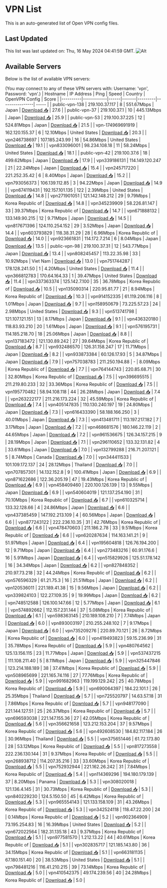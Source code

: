 # VPN List

This is an auto-generated list of Open VPN config files.

## Last Updated

This list was last updated on: Thu, 16 May 2024 04:41:59 GMT.
![Alt](https://repobeats.axiom.co/api/embed/186b98318ef1479477931607c1ad7d823f12451f.svg "Repobeats analytics image")

## Available Servers

Below is the list of available VPN servers:

(You may connect to any of these VPN servers with: Username: 'vpn', Password: 'vpn'.)
| Hostname | IP Address | Ping | Speed | Country | OpenVPN Config | Score |
|----------|------------|------|-------|---------|----------------| ----- |
| public-vpn-138 | 219.100.37.117 | 8 | 551.67Mbps | Japan | [Download 📥](./configs/server_0_JP.ovpn) | 27.6 |
| public-vpn-37 | 219.100.37.1 | 10 | 445.13Mbps | Japan | [Download 📥](./configs/server_1_JP.ovpn) | 25.9 |
| public-vpn-53 | 219.100.37.225 | 12 | 524.81Mbps | Japan | [Download 📥](./configs/server_2_JP.ovpn) | 21.5 |
| vpn-174969691919 | 162.120.155.37 | 6 | 12.10Mbps | United States | [Download 📥](./configs/server_3_US.ovpn) | 20.3 |
| vpn246738697 | 107.185.243.99 | 16 | 54.86Mbps | United States | [Download 📥](./configs/server_4_US.ovpn) | 19.1 |
| vpn833096001 | 98.234.108.18 | 11 | 58.24Mbps | United States | [Download 📥](./configs/server_5_US.ovpn) | 18.1 |
| public-vpn-42 | 219.100.37.6 | 18 | 499.62Mbps | Japan | [Download 📥](./configs/server_6_JP.ovpn) | 17.9 |
| vpn339186131 | 114.149.120.247 | 21 | 22.24Mbps | Japan | [Download 📥](./configs/server_7_JP.ovpn) | 15.4 |
| vpn245717220 | 221.252.35.42 | 6 | 8.40Mbps | Japan | [Download 📥](./configs/server_8_JP.ovpn) | 15.2 |
| vpn793056373 | 106.139.112.85 | 3 | 94.22Mbps | Japan | [Download 📥](./configs/server_9_JP.ovpn) | 14.9 |
| vpn674119431 | 192.157.101.135 | 122 | 2.39Mbps | United States | [Download 📥](./configs/server_10_US.ovpn) | 14.8 |
| vpn271901051 | 121.142.148.212 | 29 | 9.79Mbps | Korea Republic of | [Download 📥](./configs/server_11_KR.ovpn) | 14.8 |
| vpn345239909 | 58.226.81.147 | 33 | 39.37Mbps | Korea Republic of | [Download 📥](./configs/server_12_KR.ovpn) | 14.7 |
| vpn671888132 | 133.149.90.215 | 12 | 9.71Mbps | Japan | [Download 📥](./configs/server_13_JP.ovpn) | 14.5 |
| vpn817671396 | 124.110.254.152 | 29 | 3.52Mbps | Japan | [Download 📥](./configs/server_14_JP.ovpn) | 14.4 |
| vpn603793829 | 118.38.31.29 | 28 | 6.96Mbps | Korea Republic of | [Download 📥](./configs/server_15_KR.ovpn) | 14.0 |
| vpn923661831 | 114.172.7.214 | 6 | 8.04Mbps | Japan | [Download 📥](./configs/server_16_JP.ovpn) | 13.5 |
| public-vpn-98 | 219.100.37.31 | 12 | 543.77Mbps | Japan | [Download 📥](./configs/server_17_JP.ovpn) | 13.4 |
| vpn808245457 | 113.22.35.98 | 33 | 10.92Mbps | Viet Nam | [Download 📥](./configs/server_18_VN.ovpn) | 13.0 |
| vpn751744287 | 178.128.241.50 | 1 | 4.20Mbps | United States | [Download 📥](./configs/server_19_US.ovpn) | 11.4 |
| vpn366812783 | 170.64.164.33 | 1 | 39.47Mbps | United States | [Download 📥](./configs/server_20_US.ovpn) | 11.4 |
| vpn337363374 | 125.142.7.100 | 35 | 36.78Mbps | Korea Republic of | [Download 📥](./configs/server_21_KR.ovpn) | 10.5 |
| vpn135090314 | 220.95.81.77 | 21 | 8.94Mbps | Korea Republic of | [Download 📥](./configs/server_22_KR.ovpn) | 10.3 |
| vpn914152335 | 61.119.206.116 | 8 | 1.01Mbps | Japan | [Download 📥](./configs/server_23_JP.ovpn) | 9.7 |
| vpn158950679 | 73.225.57.23 | 24 | 2.98Mbps | United States | [Download 📥](./configs/server_24_US.ovpn) | 9.3 |
| vpn513741798 | 121.107.121.151 | 13 | 8.17Mbps | Japan | [Download 📥](./configs/server_25_JP.ovpn) | 9.1 |
| vpn436320180 | 118.83.93.210 | 20 | 1.61Mbps | Japan | [Download 📥](./configs/server_26_JP.ovpn) | 9.1 |
| vpn576195731 | 114.185.218.70 | 18 | 25.06Mbps | Japan | [Download 📥](./configs/server_27_JP.ovpn) | 8.8 |
| vpn137183472 | 121.130.89.242 | 27 | 39.64Mbps | Korea Republic of | [Download 📥](./configs/server_28_KR.ovpn) | 8.7 |
| vpn932486570 | 126.31.158.247 | 17 | 11.71Mbps | Japan | [Download 📥](./configs/server_29_JP.ovpn) | 8.2 |
| vpn933873384 | 60.126.17.93 | 5 | 34.87Mbps | Japan | [Download 📥](./configs/server_30_JP.ovpn) | 7.9 |
| vpn757038783 | 211.250.194.88 | - | 8.09Mbps | Korea Republic of | [Download 📥](./configs/server_31_KR.ovpn) | 7.7 |
| vpn764144743 | 220.85.68.71 | 30 | 32.80Mbps | Korea Republic of | [Download 📥](./configs/server_32_KR.ovpn) | 7.5 |
| vpn396695515 | 211.219.80.233 | 32 | 33.36Mbps | Korea Republic of | [Download 📥](./configs/server_33_KR.ovpn) | 7.5 |
| vpn195770482 | 58.94.108.118 | 44 | 26.28Mbps | Japan | [Download 📥](./configs/server_34_JP.ovpn) | 7.4 |
| vpn263222177 | 211.216.173.224 | 32 | 45.59Mbps | Korea Republic of | [Download 📥](./configs/server_35_KR.ovpn) | 7.4 |
| vpn405147835 | 110.130.240.197 | 19 | 24.80Mbps | Japan | [Download 📥](./configs/server_36_JP.ovpn) | 7.3 |
| vpn616433390 | 58.188.166.250 | 3 | 40.01Mbps | Japan | [Download 📥](./configs/server_37_JP.ovpn) | 7.3 |
| vpn413481711 | 113.197.217.182 | 7 | 3.17Mbps | Japan | [Download 📥](./configs/server_38_JP.ovpn) | 7.2 |
| vpn468681576 | 180.146.22.119 | 2 | 44.65Mbps | Japan | [Download 📥](./configs/server_39_JP.ovpn) | 7.2 |
| vpn961536675 | 126.34.157.215 | 9 | 28.19Mbps | Japan | [Download 📥](./configs/server_40_JP.ovpn) | 7.1 |
| vpn296110652 | 133.32.131.82 | 4 | 33.61Mbps | Japan | [Download 📥](./configs/server_41_JP.ovpn) | 7.0 |
| vpn132799288 | 216.71.207.121 | 5 | 8.74Mbps | Canada | [Download 📥](./configs/server_42_CA.ovpn) | 7.0 |
| vpn344411533 | 101.109.172.137 | 24 | 28.12Mbps | Thailand | [Download 📥](./configs/server_43_TH.ovpn) | 7.0 |
| vpn707857301 | 14.132.152.8 | 9 | 100.41Mbps | Japan | [Download 📥](./configs/server_44_JP.ovpn) | 6.9 |
| vpn871622686 | 122.36.205.19 | 47 | 19.43Mbps | Korea Republic of | [Download 📥](./configs/server_45_KR.ovpn) | 6.9 |
| vpn458409460 | 220.100.126.139 | 13 | 9.55Mbps | Japan | [Download 📥](./configs/server_46_JP.ovpn) | 6.9 |
| vpn540604019 | 121.137.254.190 | 31 | 70.10Mbps | Korea Republic of | [Download 📥](./configs/server_47_KR.ovpn) | 6.7 |
| vpn610325714 | 133.32.128.66 | 4 | 24.86Mbps | Japan | [Download 📥](./configs/server_48_JP.ovpn) | 6.6 |
| vpn437385459 | 147.192.213.109 | 4 | 60.56Mbps | Japan | [Download 📥](./configs/server_49_JP.ovpn) | 6.6 |
| vpn877243122 | 222.236.10.35 | 31 | 42.76Mbps | Korea Republic of | [Download 📥](./configs/server_50_KR.ovpn) | 6.6 |
| vpn478470603 | 211.186.2.78 | 33 | 9.51Mbps | Korea Republic of | [Download 📥](./configs/server_51_KR.ovpn) | 6.6 |
| vpn620287634 | 114.163.141.21 | 9 | 51.97Mbps | Japan | [Download 📥](./configs/server_52_JP.ovpn) | 6.4 |
| vpn195604818 | 126.76.194.200 | 12 | 9.71Mbps | Japan | [Download 📥](./configs/server_53_JP.ovpn) | 6.4 |
| vpn273483216 | 60.91.176.6 | 16 | 5.91Mbps | Japan | [Download 📥](./configs/server_54_JP.ovpn) | 6.4 |
| vpn515829926 | 125.51.178.142 | 16 | 34.34Mbps | Japan | [Download 📥](./configs/server_55_JP.ovpn) | 6.2 |
| vpn827848352 | 210.97.73.218 | 32 | 44.24Mbps | Korea Republic of | [Download 📥](./configs/server_56_KR.ovpn) | 6.2 |
| vpn576596329 | 61.21.75.3 | 16 | 21.51Mbps | Japan | [Download 📥](./configs/server_57_JP.ovpn) | 6.2 |
| vpn120536011 | 221.189.41.38 | 15 | 9.56Mbps | Japan | [Download 📥](./configs/server_58_JP.ovpn) | 6.2 |
| vpn339824103 | 122.27.109.35 | 9 | 19.99Mbps | Japan | [Download 📥](./configs/server_59_JP.ovpn) | 6.2 |
| vpn748512588 | 126.100.147.66 | 12 | 5.77Mbps | Japan | [Download 📥](./configs/server_60_JP.ovpn) | 6.1 |
| vpn574892662 | 112.157.231.144 | 37 | 5.08Mbps | Korea Republic of | [Download 📥](./configs/server_61_KR.ovpn) | 6.1 |
| vpn598363145 | 210.189.108.210 | 7 | 7.74Mbps | Japan | [Download 📥](./configs/server_62_JP.ovpn) | 6.0 |
| vpn893003197 | 210.255.248.102 | 7 | 9.17Mbps | Japan | [Download 📥](./configs/server_63_JP.ovpn) | 6.0 |
| vpn735209276 | 220.89.70.121 | 26 | 8.72Mbps | Korea Republic of | [Download 📥](./configs/server_64_KR.ovpn) | 6.0 |
| vpn419493823 | 59.15.236.99 | 31 | 35.78Mbps | Korea Republic of | [Download 📥](./configs/server_65_KR.ovpn) | 5.9 |
| vpn480764562 | 125.13.156.115 | 23 | 11.77Mbps | Japan | [Download 📥](./configs/server_66_JP.ovpn) | 5.9 |
| vpn537437215 | 111.108.211.40 | 5 | 8.11Mbps | Japan | [Download 📥](./configs/server_67_JP.ovpn) | 5.9 |
| vpn325447846 | 123.214.188.189 | 38 | 37.41Mbps | Korea Republic of | [Download 📥](./configs/server_68_KR.ovpn) | 5.9 |
| vpn508965699 | 221.165.74.116 | 27 | 77.76Mbps | Korea Republic of | [Download 📥](./configs/server_69_KR.ovpn) | 5.9 |
| vpn991682963 | 119.199.129.242 | 25 | 40.78Mbps | Korea Republic of | [Download 📥](./configs/server_70_KR.ovpn) | 5.9 |
| vpn690064397 | 184.22.101.1 | 26 | 25.35Mbps | Thailand | [Download 📥](./configs/server_71_TH.ovpn) | 5.7 |
| vpn725520797 | 14.63.57.18 | 31 | 7.86Mbps | Korea Republic of | [Download 📥](./configs/server_72_KR.ovpn) | 5.7 |
| vpn948177090 | 221.144.127.51 | 25 | 26.37Mbps | Korea Republic of | [Download 📥](./configs/server_73_KR.ovpn) | 5.7 |
| vpn696593038 | 221.147.155.36 | 27 | 42.05Mbps | Korea Republic of | [Download 📥](./configs/server_74_KR.ovpn) | 5.6 |
| vpn356621658 | 123.212.153.204 | 37 | 9.57Mbps | Korea Republic of | [Download 📥](./configs/server_75_KR.ovpn) | 5.6 |
| vpn492608530 | 184.82.117.184 | 26 | 30.96Mbps | Thailand | [Download 📥](./configs/server_76_TH.ovpn) | 5.5 |
| vpn375651446 | 61.72.173.80 | 28 | 53.12Mbps | Korea Republic of | [Download 📥](./configs/server_77_KR.ovpn) | 5.5 |
| vpn817273558 | 222.236.130.144 | 31 | 9.37Mbps | Korea Republic of | [Download 📥](./configs/server_78_KR.ovpn) | 5.5 |
| vpn268938712 | 114.207.35.216 | 33 | 33.60Mbps | Korea Republic of | [Download 📥](./configs/server_79_KR.ovpn) | 5.5 |
| vpn752932944 | 221.162.26.242 | 31 | 7.84Mbps | Korea Republic of | [Download 📥](./configs/server_80_KR.ovpn) | 5.4 |
| vpn114369296 | 194.180.179.139 | 37 | 8.20Mbps | Panama | [Download 📥](./configs/server_81_PA.ovpn) | 5.3 |
| vpn308020018 | 121.136.4.145 | 31 | 30.73Mbps | Korea Republic of | [Download 📥](./configs/server_82_KR.ovpn) | 5.3 |
| vpn840229230 | 124.5.150.50 | 45 | 6.42Mbps | Korea Republic of | [Download 📥](./configs/server_83_KR.ovpn) | 5.3 |
| vpn965554143 | 121.133.158.109 | 31 | 43.26Mbps | Korea Republic of | [Download 📥](./configs/server_84_KR.ovpn) | 5.3 |
| vpn342524118 | 118.47.22.200 | 24 | 0.14Mbps | Korea Republic of | [Download 📥](./configs/server_85_KR.ovpn) | 5.2 |
| vpn902364909 | 73.195.254.83 | 16 | 16.39Mbps | United States | [Download 📥](./configs/server_86_US.ovpn) | 5.2 |
| vpn672022564 | 182.31.135.18 | 43 | 9.37Mbps | Korea Republic of | [Download 📥](./configs/server_87_KR.ovpn) | 5.1 |
| vpn977581570 | 1.212.13.22 | 44 | 40.61Mbps | Korea Republic of | [Download 📥](./configs/server_88_KR.ovpn) | 5.1 |
| vpn302835717 | 121.185.143.80 | 36 | 34.15Mbps | Korea Republic of | [Download 📥](./configs/server_89_KR.ovpn) | 5.1 |
| vpn663181135 | 67.180.151.40 | 20 | 38.53Mbps | United States | [Download 📥](./configs/server_90_US.ovpn) | 5.1 |
| vpn798481216 | 116.41.210.215 | 39 | 73.14Mbps | Korea Republic of | [Download 📥](./configs/server_91_KR.ovpn) | 5.0 |
| vpn410542375 | 49.174.239.56 | 40 | 24.28Mbps | Korea Republic of | [Download 📥](./configs/server_92_KR.ovpn) | 5.0 |
